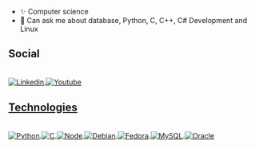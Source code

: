 - ✨ Computer science
- 💬 Can ask me about database, Python, C, C++, C# Development and Linux


<h2>Social</h2>
<div style="display: inline_block"><br/>
<a href="https://www.linkedin.com/in/arthur-rodrigues808">
<img align="center" alt="Linkedin" src="https://img.shields.io/badge/LinkedIn-0077B5?style=for-the-badge&logo=linkedin&logoColor=white"/>
</a>
<a href="https://www.youtube.com/@heartzJnhQ">
<img align="center" alt="Youtube" src="https://img.shields.io/badge/YouTube-FF0000?style=for-the-badge&logo=youtube&logoColor=white"/>
</div>


<h2>Technologies</h2>

<div style="display: inline_block"><br/>
<img align="center" alt="Python" src="https://img.shields.io/badge/Python-14354C?style=for-the-badge&logo=python&logoColor=white"/>
<img align="center" alt="C" src="https://img.shields.io/badge/C-00599C?style=for-the-badge&logo=c&logoColor=white"/>
<img align="center" alt="Node" src="https://img.shields.io/badge/Node.js-43853D?style=for-the-badge&logo=node.js&logoColor=white"/>
<img align="center" alt="Debian" src="https://img.shields.io/badge/Debian-A81D33?style=for-the-badge&logo=debian&logoColor=white"/>
<img align="center" alt="Fedora" src="https://img.shields.io/badge/Fedora-294172?style=for-the-badge&logo=fedora&logoColor=white"/>
<img align="center" alt="MySQL" src="https://img.shields.io/badge/MySQL-005C84?style=for-the-badge&logo=mysql&logoColor=white"/>
<img align="center" alt="Oracle" src="https://img.shields.io/badge/Oracle-F80000?style=for-the-badge&logo=Oracle&logoColor=white"/>
</div>


